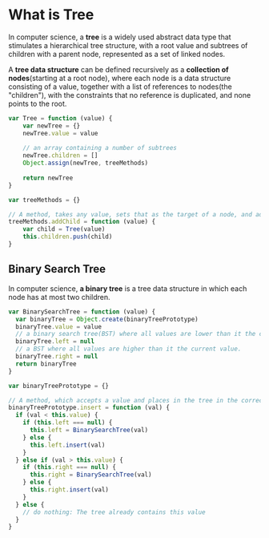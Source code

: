 # What is Tree

In computer science, a **tree** is a widely used abstract data type that stimulates a hierarchical tree structure, with a root value and subtrees of children with a parent node, represented as a set of linked nodes.

A **tree data structure** can be defined recursively as a **collection of nodes**(starting at a root node), where each node is a data structure consisting of a value, together with a list of references to nodes(the "children"), with the constraints that no reference is duplicated, and none points to the root.



```javascript
var Tree = function (value) {
    var newTree = {}
    newTree.value = value
    
    // an array containing a number of subtrees
    newTree.children = []
    Object.assign(newTree, treeMethods)
    
    return newTree
}

var treeMethods = {}

// A method, takes any value, sets that as the target of a node, and adds that node as a child of the tree
treeMethods.addChild = function (value) {
    var child = Tree(value)
    this.children.push(child)
}
```



## Binary Search Tree

In computer science, **a binary tree** is a tree data structure in which each node has at most two children.



```javascript
var BinarySearchTree = function (value) {
  var binaryTree = Object.create(binaryTreePrototype)
  binaryTree.value = value
  // a binary search tree(BST) where all values are lower than it the current value
  binaryTree.left = null
  // a BST where all values are higher than it the current value.
  binaryTree.right = null
  return binaryTree
}

var binaryTreePrototype = {}

// A method, which accepts a value and places in the tree in the correct poisition.
binaryTreePrototype.insert = function (val) {
  if (val < this.value) {
    if (this.left === null) {
      this.left = BinarySearchTree(val)
    } else {
      this.left.insert(val)
    }
  } else if (val > this.value) {
    if (this.right === null) {
      this.right = BinarySearchTree(val)
    } else {
      this.right.insert(val)
    }
  } else {
    // do nothing: The tree already contains this value
  }
}
```

